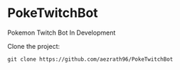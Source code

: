 # PokeTwitchBot
 Pokemon Twitch Bot In Development

Clone the project:

`git clone https://github.com/aezrath96/PokeTwitchBot`